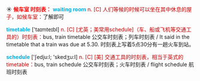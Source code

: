 ☀ <font color="red">**候车室 时刻表：**</font>
<font color="sky blue">**waiting room**</font> 
<font color="#c00000">n. [C] 人们等候的时候可以坐在其中休息的屋子，如候车室：</font>了解即可

<font color="sky blue">**timetable**</font> ['taɪmteɪbl] 
<font color="#c00000">n. [C] [尤英；美常用schedule]（车、船或飞机等交通工具的）时刻表：</font>bus, train timetable 公交车时刻表；列车时刻表 / It said in the timetable that a train was due at 5.30. 时刻表上写着5点30分有一趟火车到站。

<font color="sky blue">**schedule**</font> ['ʃedju:l; 'skedӡu:l] 
<font color="#c00000">n. [C] [美] 交通工具的时刻表，相当于英式的timetable：</font>bus, train schedule 公交车时刻表；火车时刻表 / flight schedule 航班时刻表

